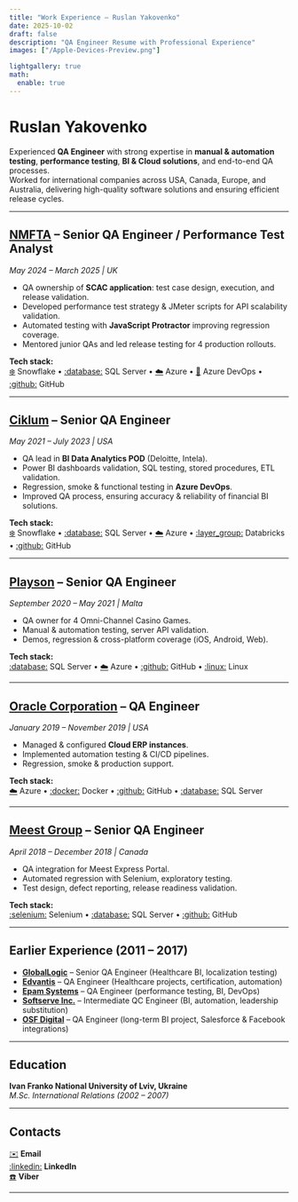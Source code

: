 ```yaml
---
title: "Work Experience – Ruslan Yakovenko"
date: 2025-10-02
draft: false
description: "QA Engineer Resume with Professional Experience"
images: ["/Apple-Devices-Preview.png"]

lightgallery: true
math:
  enable: true
---
```


# **Ruslan Yakovenko**

Experienced **QA Engineer** with strong expertise in **manual & automation testing**, **performance testing**, **BI & Cloud solutions**, and end-to-end QA processes.  
Worked for international companies across USA, Canada, Europe, and Australia, delivering high-quality software solutions and ensuring efficient release cycles.  

---

## **[NMFTA](https://nmfta.org/)** – Senior QA Engineer / Performance Test Analyst  
*May 2024 – March 2025 | UK*  

- QA ownership of **SCAC application**: test case design, execution, and release validation.  
- Developed performance test strategy & JMeter scripts for API scalability validation.  
- Automated testing with **JavaScript Protractor** improving regression coverage.  
- Mentored junior QAs and led release testing for 4 production rollouts.  

**Tech stack:**  
[:snowflake:](https://www.snowflake.com/en/) Snowflake • 
[:database:](https://www.microsoft.com/en-us/sql-server) SQL Server • 
[:cloud:](https://azure.microsoft.com/) Azure • 
[:rocket:](https://azure.microsoft.com/en-us/products/devops) Azure DevOps • 
[:github:](https://www.github.com) GitHub  

---

## **[Ciklum](https://www.ciklum.com/)** – Senior QA Engineer  
*May 2021 – July 2023 | USA*  

- QA lead in **BI Data Analytics POD** (Deloitte, Intela).  
- Power BI dashboards validation, SQL testing, stored procedures, ETL validation.  
- Regression, smoke & functional testing in **Azure DevOps**.  
- Improved QA process, ensuring accuracy & reliability of financial BI solutions.  

**Tech stack:**  
[:snowflake:](https://www.snowflake.com/en/) Snowflake • 
[:database:](https://www.microsoft.com/en-us/sql-server) SQL Server • 
[:cloud:](https://azure.microsoft.com/) Azure • 
[:layer_group:](https://www.databricks.com/) Databricks • 
[:github:](https://www.github.com) GitHub  

---

## **[Playson](https://playson.com/#)** – Senior QA Engineer  
*September 2020 – May 2021 | Malta*  

- QA owner for 4 Omni-Channel Casino Games.  
- Manual & automation testing, server API validation.  
- Demos, regression & cross-platform coverage (iOS, Android, Web).  

**Tech stack:**  
[:database:](https://www.microsoft.com/en-us/sql-server) SQL Server • 
[:cloud:](https://azure.microsoft.com/) Azure • 
[:github:](https://www.github.com) GitHub • 
[:linux:](https://www.linux.org/) Linux  

---

## **[Oracle Corporation](https://www.oracle.com/)** – QA Engineer  
*January 2019 – November 2019 | USA*  

- Managed & configured **Cloud ERP instances**.  
- Implemented automation testing & CI/CD pipelines.  
- Regression, smoke & production support.  

**Tech stack:**  
[:cloud:](https://azure.microsoft.com/) Azure • 
[:docker:](https://www.docker.com/) Docker • 
[:github:](https://www.github.com) GitHub • 
[:database:](https://www.microsoft.com/en-us/sql-server) SQL Server  

---

## **[Meest Group](https://ua.meest.com/)** – Senior QA Engineer  
*April 2018 – December 2018 | Canada*  

- QA integration for Meest Express Portal.  
- Automated regression with Selenium, exploratory testing.  
- Test design, defect reporting, release readiness validation.  

**Tech stack:**  
[:selenium:](https://www.selenium.dev/) Selenium • 
[:database:](https://www.microsoft.com/en-us/sql-server) SQL Server • 
[:github:](https://www.github.com) GitHub  

---

## **Earlier Experience (2011 – 2017)**  

- **[GlobalLogic](https://www.globallogic.com/ua/)** – Senior QA Engineer (Healthcare BI, localization testing)  
- **[Edvantis](https://www.edvantis.com/)** – QA Engineer (Healthcare projects, certification, automation)  
- **[Epam Systems](https://www.epam.com/)** – QA Engineer (performance testing, BI, DevOps)  
- **[Softserve Inc.](https://www.softserveinc.com/en-us)** – Intermediate QC Engineer (BI, automation, leadership substitution)  
- **[OSF Digital](https://osf.digital/)** – QA Engineer (long-term BI project, Salesforce & Facebook integrations)  

---

## **Education**  

**Ivan Franko National University of Lviv, Ukraine**  
*M.Sc. International Relations (2002 – 2007)*  

---

## **Contacts**

[:envelope:](mailto:ruslan@yakovenko.org) **Email**  
[:linkedin:](https://www.linkedin.com/in/ruslan-yakovenko-85a66674/) **LinkedIn**  
[:phone:](viber://chat?number=+380633836126) **Viber**  

---
